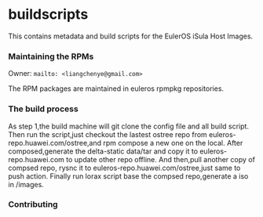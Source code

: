 # buildscripts

This contains metadata and build scripts for the EulerOS iSula Host
Images.

### Maintaining the RPMs

Owner: `mailto: <liangchenye@gmail.com>`

The RPM packages are maintained in euleros rpmpkg repositories.  

### The build process

As step 1,the build machine will git clone the config file and all build script.
Then run the script,just checkout the lastest ostree repo from euleros-repo.huawei.com/ostree,and rpm compose a new one on the local.
After composed,generate the delta-static data/tar and copy it to euleros-repo.huawei.com to update other repo offline.
And then,pull another copy of compsed repo, rysnc it to euleros-repo.huawei.com/ostree,just same to push action.
Finally run lorax script base the compsed repo,generate a iso in /images.

### Contributing
